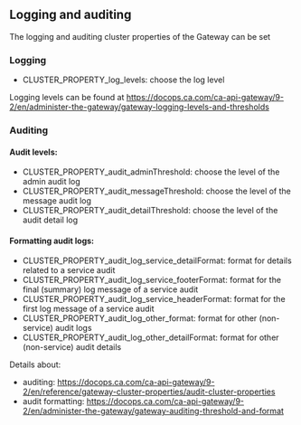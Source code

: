 ## Logging and auditing

The logging and auditing cluster properties of the Gateway can be set

### Logging
- CLUSTER_PROPERTY_log_levels: choose the log level

Logging levels can be found at https://docops.ca.com/ca-api-gateway/9-2/en/administer-the-gateway/gateway-logging-levels-and-thresholds

### Auditing

#### Audit levels:
- CLUSTER_PROPERTY_audit_adminThreshold: choose the level of the admin audit log
- CLUSTER_PROPERTY_audit_messageThreshold: choose the level of the message audit log
- CLUSTER_PROPERTY_audit_detailThreshold: choose the level of the audit detail log

#### Formatting audit logs:
- CLUSTER_PROPERTY_audit_log_service_detailFormat: format for details related to a service audit
- CLUSTER_PROPERTY_audit_log_service_footerFormat: format for the final (summary) log message of a service audit
- CLUSTER_PROPERTY_audit_log_service_headerFormat: format for the first log message of a service audit
- CLUSTER_PROPERTY_audit_log_other_format: format for other (non-service) audit logs
- CLUSTER_PROPERTY_audit_log_other_detailFormat: format for other (non-service) audit details

Details about:
- auditing: https://docops.ca.com/ca-api-gateway/9-2/en/reference/gateway-cluster-properties/audit-cluster-properties
- audit formatting: https://docops.ca.com/ca-api-gateway/9-2/en/administer-the-gateway/gateway-auditing-threshold-and-format
